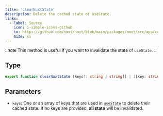 ```yaml
---
title: 'clearNuxtState'
description: Delete the cached state of useState.
links:
  - label: Source
    icon: i-simple-icons-github
    to: https://github.com/nuxt/nuxt/blob/main/packages/nuxt/src/app/composables/state.ts
    size: xs
---
```


::note
This method is useful if you want to invalidate the state of `useState`.
::

## Type

```ts [Signature]
export function clearNuxtState (keys?: string | string[] | ((key: string) => boolean)): void
```

## Parameters

- `keys`: One or an array of keys that are used in [`useState`](/docs/3.x/api/composables/use-state) to delete their cached state. If no keys are provided, **all state** will be invalidated.
